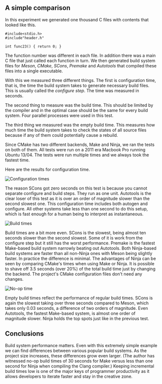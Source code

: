 A simple comparison
-------

In this experiment we generated one thousand C files with contents that looked like this.

    #include<stdio.h>
    #include"header.h"

    int func23() { return 0; }

The function number was different in each file. In addition there was a main C file that just called each function in turn. We then generated build system files for *Meson*, *CMake*, *SCons*, *Premake* and *Autotools* that compiled these files into a single executable.

With this we measured three different things. The first is configuration time, that is, the time the build system takes to generate necessary build files. This is usually called the *configure step*. The time was measured in seconds.

The second thing to measure was the build time. This should be limited by the compiler and in the optimal case should be the same for every build system. Four parallel processes were used in this test.

The third thing we measured was the empty build time. This measures how much time the build system takes to check the states of all source files because if any of them could potentially cause a rebuild.

Since CMake has two different backends, Make and Ninja, we ran the tests on both of them. All tests were run on a 2011 era Macbook Pro running Ubuntu 13/04. The tests were run multiple times and we always took the fastest time.

Here are the results for configuration time.

![Configuration times](https://sourceforge.net/p/meson/wiki/Simple%20comparison/attachment/conftime.png)

The reason SCons got zero seconds on this test is because you cannot separate configure and build steps. They run as one unit. Autotools is the clear loser of this test as it is over an order of magnitude slower than the second slowest one. This configuration time includes both autogen and configure. All other systems take less than one second to do this setup, which is fast enough for a human being to interpret as instantaneous.

![Build times](https://sourceforge.net/p/meson/wiki/Simple%20comparison/attachment/buildtime.png)

Build times are a bit more even. SCons is the slowest, being almost ten seconds slower than the second slowest. Some of it is work from the configure step but it still has the worst performance. Premake is the fastest Make-based build system narrowly beating out Autotools. Both Ninja-based build systems are faster than all non-Ninja ones with Meson being slightly faster. In practice the difference is minimal. The advantages of Ninja can be seen by comparing CMake's times when using Make or Ninja. It is possible to shave off 3.5 seconds (over 20%) of the total build time just by changing the backend. The project's CMake configuration files don't need any changes.

![No-op time](https://sourceforge.net/p/meson/wiki/Simple%20comparison/attachment/emptytime.png)

Empty build times reflect the performance of regular build times. SCons is again the slowest taking over three seconds compared to Meson, which takes only 0.03 seconds, a difference of two orders of magnitude. Even Autotools, the fastest Make-based system, is almost one order of magnitude slower. Ninja holds the top spots just like in the previous test.

Conclusions
-----

Build system performance matters. Even with this extremely simple example we can find differences between various popular build systems. As the project size increases, these differences grow even larger. (The author has witnessed no-op build times of 30 seconds for Make versus less than one second for Ninja when compiling the Clang compiler.) Keeping incremental build times low is one of the major keys of programmer productivity as it allows developers to iterate faster and stay in the creative zone.